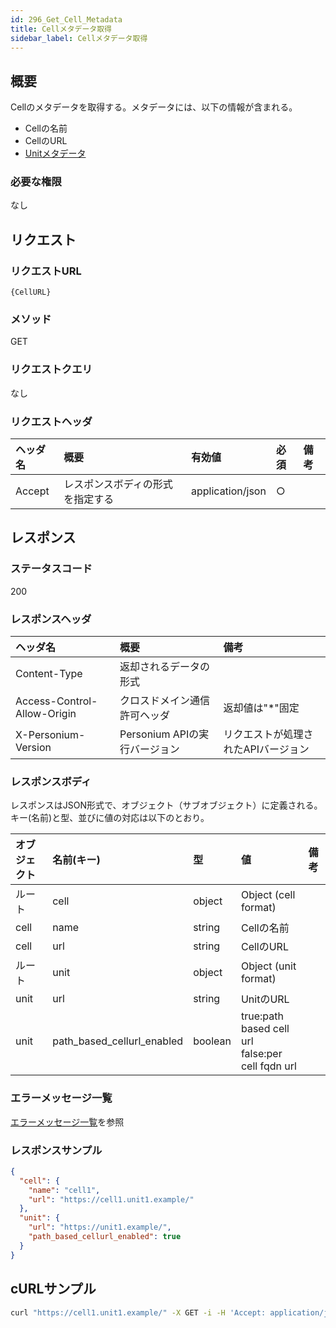 ```yaml
---
id: 296_Get_Cell_Metadata
title: Cellメタデータ取得
sidebar_label: Cellメタデータ取得
---
```

## 概要
Cellのメタデータを取得する。メタデータには、以下の情報が含まれる。  
* Cellの名前
* CellのURL
* [Unitメタデータ](107_Get_Unit_Metadata.md)

### 必要な権限
なし


## リクエスト
### リクエストURL
```
{CellURL}
```

### メソッド
GET

### リクエストクエリ
なし

### リクエストヘッダ
|ヘッダ名|概要|有効値|必須|備考|
|:--|:--|:--|:--|:--|
|Accept|レスポンスボディの形式を指定する|application/json|○||


## レスポンス
### ステータスコード
200

### レスポンスヘッダ
|ヘッダ名|概要|備考|
|:--|:--|:--|
|Content-Type|返却されるデータの形式||
|Access-Control-Allow-Origin|クロスドメイン通信許可ヘッダ|返却値は"*"固定|
|X-Personium-Version|Personium APIの実行バージョン|リクエストが処理されたAPIバージョン|

### レスポンスボディ
レスポンスはJSON形式で、オブジェクト（サブオブジェクト）に定義される。  
キー(名前)と型、並びに値の対応は以下のとおり。  

|オブジェクト|名前(キー)|型|値|備考|
|:--|:--|:--|:--|:--|
|ルート|cell|object|Object (cell format)||
|cell|name|string|Cellの名前||
|cell|url|string|CellのURL||
|ルート|unit|object|Object (unit format)||
|unit|url|string|UnitのURL||
|unit|path_based_cellurl_enabled|boolean|true:path based cell url<br>false:per cell fqdn url||

### エラーメッセージ一覧
[エラーメッセージ一覧](004_Error_Messages.md)を参照

### レスポンスサンプル
```JSON
{
  "cell": {
    "name": "cell1",
    "url": "https://cell1.unit1.example/"
  },
  "unit": {
    "url": "https://unit1.example/",
    "path_based_cellurl_enabled": true
  }
}
```

## cURLサンプル

```sh
curl "https://cell1.unit1.example/" -X GET -i -H 'Accept: application/json'
```
